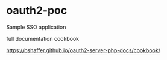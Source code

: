 # oauth2-poc

Sample SSO application 

full documentation cookbook 

https://bshaffer.github.io/oauth2-server-php-docs/cookbook/
